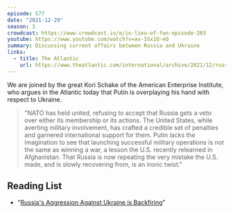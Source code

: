 ```yaml
---
episode: 577
date: "2021-12-29"
season: 3
crowdcast: https://www.crowdcast.io/e/in-lieu-of-fun-episode-203
youtube: https://www.youtube.com/watch?v=av-IGx1Q-eQ
summary: Discussing current affairs between Russia and Ukraine
links:
  - title: The Atlantic
    url: https://www.theatlantic.com/international/archive/2021/12/russia-putin-ukraine-invasion/621140/
---
```

We are joined by the great Kori Schake of the American Enterprise Institute, who argues in the Atlantic today that Putin is overplaying his hand with respect to Ukraine.

> "NATO has held united, refusing to accept that Russia gets a veto over either its membership or its actions. The United States, while averting military involvement, has crafted a credible set of penalties and garnered international support for them. Putin lacks the imagination to see that launching successful military operations is not the same as winning a war, a lesson the U.S. recently relearned in Afghanistan. That Russia is now repeating the very mistake the U.S. made, and is slowly recovering from, is an ironic twist."

## Reading List

- "[Russia's Aggression Against Ukraine is Backfiring](https://www.theatlantic.com/international/archive/2021/12/russia-putin-ukraine-invasion/621140/)"
